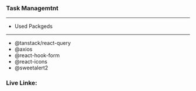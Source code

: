 ### Task Managemtnt

---

- Used Packgeds

---

- @tanstack/react-query
- @axios
- @react-hook-form
- @react-icons
- @sweetalert2

### Live Linke:
